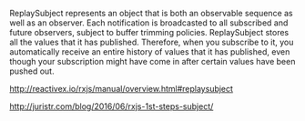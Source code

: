 ReplaySubject represents an object that is both an observable sequence as well as an observer. 
Each notification is broadcasted to all subscribed and future observers, subject to buffer trimming policies.
ReplaySubject stores all the values that it has published. Therefore, when you subscribe to it, you automatically receive an entire history of values that it has published, even though your subscription might have come in after certain values have been pushed out.

http://reactivex.io/rxjs/manual/overview.html#replaysubject

http://juristr.com/blog/2016/06/rxjs-1st-steps-subject/

